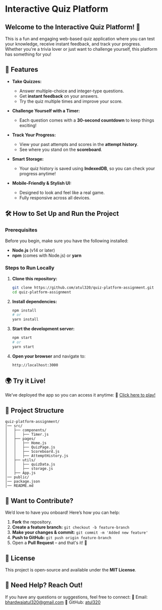 # **Interactive Quiz Platform**

## **Welcome to the Interactive Quiz Platform! 🎉**
This is a fun and engaging web-based quiz application where you can test your knowledge, receive instant feedback, and track your progress. Whether you're a trivia lover or just want to challenge yourself, this platform has something for you!

## **🚀 Features**
- **Take Quizzes:**
  - Answer multiple-choice and integer-type questions.
  - Get **instant feedback** on your answers.
  - Try the quiz multiple times and improve your score.
  
- **Challenge Yourself with a Timer:**
  - Each question comes with a **30-second countdown** to keep things exciting!
  
- **Track Your Progress:**
  - View your past attempts and scores in the **attempt history**.
  - See where you stand on the **scoreboard**.
  
- **Smart Storage:**
  - Your quiz history is saved using **IndexedDB**, so you can check your progress anytime!
  
- **Mobile-Friendly & Stylish UI:**
  - Designed to look and feel like a real game.
  - Fully responsive across all devices.

## **🛠 How to Set Up and Run the Project**
### **Prerequisites**
Before you begin, make sure you have the following installed:
- **Node.js** (v14 or later)
- **npm** (comes with Node.js) or **yarn**

### **Steps to Run Locally**
1. **Clone this repository:**
   ```sh
   git clone https://github.com/atul320/quiz-platform-assignment.git
   cd quiz-platform-assignment
   ```

2. **Install dependencies:**
   ```sh
   npm install
   # or
   yarn install
   ```

3. **Start the development server:**
   ```sh
   npm start
   # or
   yarn start
   ```

4. **Open your browser** and navigate to:
   ```sh
   http://localhost:3000
   ```

## **🌍 Try it Live!**
We’ve deployed the app so you can access it anytime:
🔗 [Click here to play!](https://your-deployment-link.com)

## **📂 Project Structure**
```
quiz-platform-assignment/
│── src/
│   ├── components/
│   │   ├── Timer.js
│   ├── pages/
│   │   ├── Home.js
│   │   ├── QuizPage.js
│   │   ├── Scoreboard.js
│   │   ├── AttemptHistory.js
│   ├── utils/
│   │   ├── quizData.js
│   │   ├── storage.js
│   ├── App.js
│── public/
│── package.json
│── README.md
```

## **🤝 Want to Contribute?**
We’d love to have you onboard! Here’s how you can help:
1. **Fork** the repository.
2. **Create a feature branch:** `git checkout -b feature-branch`
3. **Make your changes & commit:** `git commit -m 'Added new feature'`
4. **Push to GitHub:** `git push origin feature-branch`
5. Open a **Pull Request** – and that's it! 🎉

## **📜 License**
This project is open-source and available under the **MIT License**.

## **📧 Need Help? Reach Out!**
If you have any questions or suggestions, feel free to connect:
📧 Email: bhardwajatul320@gmail.com
📌 GitHub: [atul320](https://github.com/atul320)

